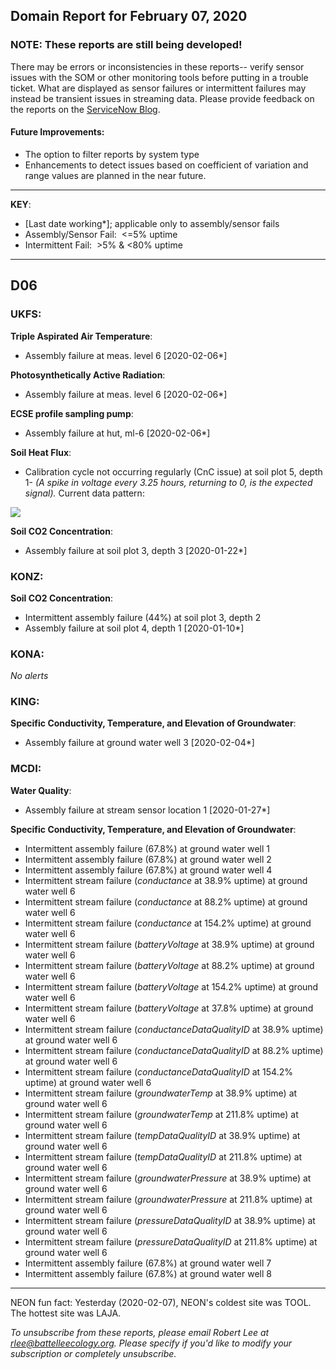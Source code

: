 ## Domain Report for February 07, 2020


### NOTE: These reports are still being developed!
There may be errors or inconsistencies in these reports-- verify sensor issues with the SOM or other monitoring tools before putting in a trouble ticket. What are displayed as sensor failures or intermittent failures may instead be transient issues in streaming data.
Please provide feedback on the reports on the [ServiceNow Blog](https://neon.service-now.com/community?id=community_blog&sys_id=9b4fbe8adbed734017ecf9041d9619be).

#### Future Improvements: 
 - The option to filter reports by system type 
 - Enhancements to detect issues based on coefficient of variation and range values are planned in the near future.

***

**KEY**:

 - [Last date working*]; applicable only to assembly/sensor fails
 - Assembly/Sensor Fail:&nbsp;&nbsp;<=5% uptime
 - Intermittent Fail:&nbsp;&nbsp;>5% & <80% uptime

***
## D06

### UKFS:

**Triple Aspirated Air Temperature**:
 - Assembly failure at meas. level 6 [2020-02-06*]

**Photosynthetically Active Radiation**:
 - Assembly failure at meas. level 6 [2020-02-06*]

**ECSE profile sampling pump**:
 - Assembly failure at hut, ml-6 [2020-02-06*]

**Soil Heat Flux**:
 - Calibration cycle not occurring regularly (CnC issue) at soil plot 5, depth 1- _(A spike in voltage every 3.25 hours, returning to 0, is the expected signal)._ Current data pattern:

<img src="/scratch/SOM/rollingAnalysis/RptDp00/smartAlerts/imgs/NEON.D06.UKFS.DP0.00040.001.01800.005.501.000-2020-02-07.png">

**Soil CO2 Concentration**:
 - Assembly failure at soil plot 3, depth 3 [2020-01-22*]

### KONZ:

**Soil CO2 Concentration**:
 - Intermittent assembly failure (44%) at soil plot 3, depth 2
 - Assembly failure at soil plot 4, depth 1 [2020-01-10*]

### KONA:

_No alerts_

### KING:

**Specific Conductivity, Temperature, and Elevation of Groundwater**:
 - Assembly failure at ground water well 3 [2020-02-04*]

### MCDI:

**Water Quality**:
 - Assembly failure at stream sensor location 1 [2020-01-27*]

**Specific Conductivity, Temperature, and Elevation of Groundwater**:
 - Intermittent assembly failure (67.8%) at ground water well 1
 - Intermittent assembly failure (67.8%) at ground water well 2
 - Intermittent assembly failure (67.8%) at ground water well 4
 - Intermittent stream failure (_conductance_ at 38.9% uptime) at ground water well 6
 - Intermittent stream failure (_conductance_ at 88.2% uptime) at ground water well 6
 - Intermittent stream failure (_conductance_ at 154.2% uptime) at ground water well 6
 - Intermittent stream failure (_batteryVoltage_ at 38.9% uptime) at ground water well 6
 - Intermittent stream failure (_batteryVoltage_ at 88.2% uptime) at ground water well 6
 - Intermittent stream failure (_batteryVoltage_ at 154.2% uptime) at ground water well 6
 - Intermittent stream failure (_batteryVoltage_ at 37.8% uptime) at ground water well 6
 - Intermittent stream failure (_conductanceDataQualityID_ at 38.9% uptime) at ground water well 6
 - Intermittent stream failure (_conductanceDataQualityID_ at 88.2% uptime) at ground water well 6
 - Intermittent stream failure (_conductanceDataQualityID_ at 154.2% uptime) at ground water well 6
 - Intermittent stream failure (_groundwaterTemp_ at 38.9% uptime) at ground water well 6
 - Intermittent stream failure (_groundwaterTemp_ at 211.8% uptime) at ground water well 6
 - Intermittent stream failure (_tempDataQualityID_ at 38.9% uptime) at ground water well 6
 - Intermittent stream failure (_tempDataQualityID_ at 211.8% uptime) at ground water well 6
 - Intermittent stream failure (_groundwaterPressure_ at 38.9% uptime) at ground water well 6
 - Intermittent stream failure (_groundwaterPressure_ at 211.8% uptime) at ground water well 6
 - Intermittent stream failure (_pressureDataQualityID_ at 38.9% uptime) at ground water well 6
 - Intermittent stream failure (_pressureDataQualityID_ at 211.8% uptime) at ground water well 6
 - Intermittent assembly failure (67.8%) at ground water well 7
 - Intermittent assembly failure (67.8%) at ground water well 8

***
NEON fun fact: Yesterday (2020-02-07), NEON's coldest site was TOOL. The hottest site was LAJA.

_To unsubscribe from these reports, please email Robert Lee at rlee@battelleecology.org. Please specify if you'd like to modify your subscription or completely unsubscribe._
